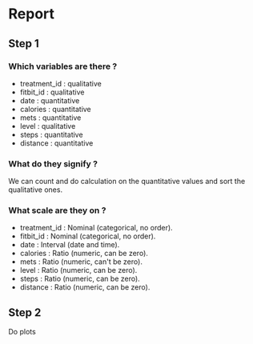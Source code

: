 
# Report

## Step 1

### Which variables are there ?

- treatment_id : qualitative
- fitbit_id : qualitative
- date : quantitative
- calories : quantitative
- mets : quantitative
- level : qualitative
- steps : quantitative
- distance : quantitative

### What do they signify ?

We can count and do calculation on the quantitative values and sort the qualitative ones.

### What scale are they on ?

- treatment_id : Nominal (categorical, no order).
- fitbit_id : Nominal (categorical, no order).
- date : Interval (date and time).
- calories : Ratio (numeric, can be zero).
- mets : Ratio (numeric, can't be zero).
- level : Ratio (numeric, can be zero).
- steps : Ratio (numeric, can be zero).
- distance : Ratio (numeric, can be zero).

## Step 2

Do plots
